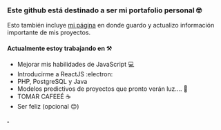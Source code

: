 ### Este github está destinado a ser mi portafolio personal 🤓

Esto también incluye [mi página](https://dieguinbombin.github.io/DieguinBombin/) en donde guardo y actualizo información importante de mis proyectos.

#### Actualmente estoy trabajando en ⚒️
- Mejorar mis habilidades de JavaScript 💻
- Introducirme a ReactJS :electron:
- PHP, PostgreSQL y Java
- Modelos predictivos de proyectos que pronto verán luz.... 🌚
- TOMAR CAFEEÉ ☕
- Ser feliz (opcional 😊)

[.](https://www.youtube.com/watch?v=Ma5hTmmmTbI)
